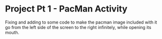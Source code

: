 # Project Pt 1 - PacMan Activity
Fixing and adding to some code to make the pacman image included with it go from the left side of the screen to the right infinitely, while opening its mouth.
